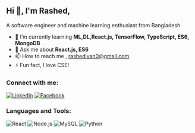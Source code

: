 ## Hi 👋, I'm Rashed,

A  software engineer and machine learning enthusiast from Bangladesh

- 🌱 I’m currently learning **ML,DL,React.js, TensorFlow, TypeScript, ES6, MongoDB**
- 💬 Ask me about **React.js, ES6**
- 📫 How to reach me , rashedivan0@gmail.com
- ⚡ Fun fact, I love CSE! 

### Connect with me:
[![LinkedIn](https://img.shields.io/badge/-LinkedIn-blue?style=flat&logo=LinkedIn)](https://www.linkedin.com/in/rashedul-islam-4a52b71b0/)
[![Facebook](https://img.shields.io/badge/-Facebook-blue?style=flat&logo=Facebook)](https://www.facebook.com/TheDeveloperRashed)

### Languages and Tools:
![React](https://img.shields.io/badge/-React-black?style=flat&logo=react)
![Node.js](https://img.shields.io/badge/-Node.js-green?style=flat&logo=node.js)
![MySQL](https://img.shields.io/badge/-MySQL-blue?style=flat&logo=mysql)
![Python](https://img.shields.io/badge/-Python-yellow?style=flat&logo=python)

